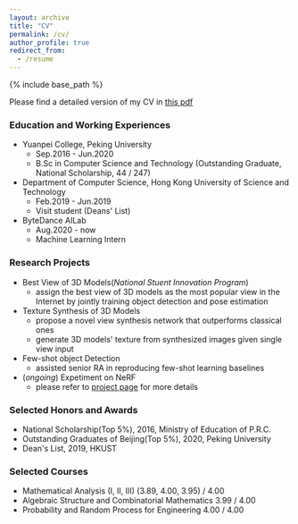 ```yaml
---
layout: archive
title: "CV"
permalink: /cv/
author_profile: true
redirect_from:
  - /resume
---
```


{% include base_path %}

Please find a detailed version of my CV in [this pdf](https://DanDoge.github.io/files/CV_HuangDaoji.pdf)

### Education and Working Experiences

- Yuanpei College, Peking University
  - Sep.2016 - Jun.2020
  - B.Sc in Computer Science and Technology (Outstanding Graduate, National Scholarship, 44 / 247)
- Department of Computer Science, Hong Kong University of Science and Technology
  - Feb.2019 - Jun.2019
  - Visit student (Deans' List)
- ByteDance AILab
  - Aug.2020 - now
  - Machine Learning Intern



### Research Projects

- Best View of 3D Models(*National Stuent Innovation Program*)
  - assign the best view of 3D models as the most popular view in the Internet by jointly training object detection and pose estimation
- Texture Synthesis of 3D Models
  - propose a novel view synthesis network that outperforms classical ones
  - generate 3D models' texture from synthesized images given single view input
- Few-shot object Detection
  - assisted senior RA in reproducing few-shot learning baselines
- (*ongoing*) Expetiment on NeRF
  - please refer to [project page](https://DanDoge.github.io/projects/) for more details


### Selected Honors and Awards

- National Scholarship(Top 5%), 2016, Ministry of Education of P.R.C.
- Outstanding Graduates of Beijing(Top 5%), 2020, Peking University
- Dean's List, 2019, HKUST

### Selected Courses

- Mathematical Analysis (I, II, III)                     (3.89, 4.00, 3.95) / 4.00
- Algebraic Structure and Combinatorial Mathematics                    3.99 / 4.00
- Probability and Random Process for Engineering                       4.00 / 4.00